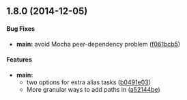 ## 1.8.0 (2014-12-05)


#### Bug Fixes

* **main:** avoid Mocha peer-dependency problem ([f061bcb5](https://github.com/bloglovin/lintlovin/commit/f061bcb568b5e609fa7d46e25e880c4482eb4720))


#### Features

* **main:**
  * two options for extra alias tasks ([b0491e03](https://github.com/bloglovin/lintlovin/commit/b0491e033b2ce7f30fe4236e1efde7ff4878e740))
  * More granular ways to add paths in ([a52144be](https://github.com/bloglovin/lintlovin/commit/a52144be0a354bc0e0895bad0396ea573d0cef89))

